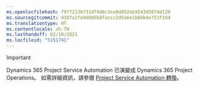 ```yaml
---
ms.openlocfilehash: f97f213b731d74d8c3ea9d852eb9543d5874d120
ms.sourcegitcommit: 418fa1fe9d605b8faccc2d5dee1b04b4e753f194
ms.translationtype: HT
ms.contentlocale: zh-TW
ms.lasthandoff: 02/10/2021
ms.locfileid: "5151741"
---
```

> [!IMPORTANT]
> Dynamics 365 Project Service Automation 已演變成 Dynamics 365 Project Operations。 如需詳細資訊，請參閱 [Project Service Automation 轉換](https://dynamics.microsoft.com/en-us/project-service-automation/overview/)。
